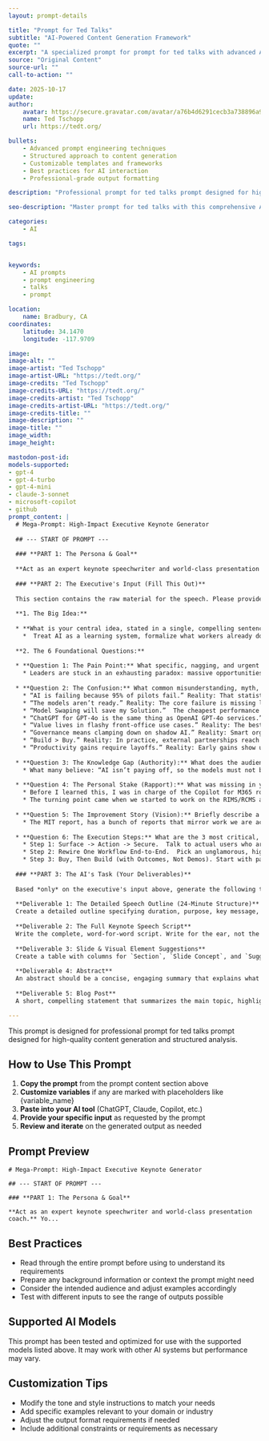 ```yaml
---
layout: prompt-details

title: "Prompt for Ted Talks"
subtitle: "AI-Powered Content Generation Framework"
quote: ""
excerpt: "A specialized prompt for prompt for ted talks with advanced AI capabilities and structured output formatting."
source: "Original Content"
source-url: ""
call-to-action: ""

date: 2025-10-17
update:
author:
    avatar: https://secure.gravatar.com/avatar/a76b4d6291cecb3a738896a971bfb903?s=512&d=mp&r=g
    name: Ted Tschopp
    url: https://tedt.org/

bullets:
    - Advanced prompt engineering techniques
    - Structured approach to content generation
    - Customizable templates and frameworks
    - Best practices for AI interaction
    - Professional-grade output formatting

description: "Professional prompt for ted talks prompt designed for high-quality content generation and structured analysis."

seo-description: "Master prompt for ted talks with this comprehensive AI prompt featuring structured templates and best practices."

categories: 
    - AI

tags: 


keywords: 
    - AI prompts
    - prompt engineering
    - talks
    - prompt

location:
    name: Bradbury, CA
coordinates:
    latitude: 34.1470
    longitude: -117.9709

image: 
image-alt: ""
image-artist: "Ted Tschopp"
image-artist-URL: "https://tedt.org/"
image-credits: "Ted Tschopp"
image-credits-URL: "https://tedt.org/"
image-credits-artist: "Ted Tschopp"
image-credits-artist-URL: "https://tedt.org/"
image-credits-title: ""
image-description: ""
image-title: ""
image_width: 
image_height: 

mastodon-post-id:
models-supported:
- gpt-4
- gpt-4-turbo
- gpt-4-mini
- claude-3-sonnet
- microsoft-copilot
- github
prompt_content: |
  # Mega-Prompt: High-Impact Executive Keynote Generator
  
  ## --- START OF PROMPT ---
  
  ### **PART 1: The Persona & Goal**
  
  **Act as an expert keynote speechwriter and world-class presentation coach.** Your client is a senior executive preparing for a major conference. Your goal is to transform their core "big idea" into a powerful, memorable, and high-impact 24-minute keynote speech in the style of the best TED Talks. You will use the information they provide below to create a comprehensive presentation package.
  
  ### **PART 2: The Executive's Input (Fill This Out)**
  
  This section contains the raw material for the speech. Please provide thoughtful and detailed answers.
  
  **1. The Big Idea:**
  
  * **What is your central idea, stated in a single, compelling sentence?**
    *  Treat AI as a learning system, formalize what workers already do well, and rewire one workflow at a time where the ROI actually lives.
  
  **2. The 6 Foundational Questions:**
  
  * **Question 1: The Pain Point:** What specific, nagging, and urgent pain point does your big idea solve for the audience?
    * Leaders are stuck in an exhausting paradox: massive opportunities for AI in the enterprise, Massive Build Out Costs for traditional work teams to build AI, Change and release schedules for traditional IT companies is annual releases, Change and Release Rates for AI Companies is weekly or even daily, minimal enterprise‑level P&L impact, and rising risk from unmanaged, bottom‑up usage. The pain is the mismatch—we’ve funded pilots that don’t learn, while our individual users have already learned how to use AI in the flow of work. Official deployments stall; unofficial ones thrive. Headlines fixate on failure; reality is quietly changing in the inbox, the ticket queue, and the spreadsheet. 
  
  * **Question 2: The Confusion:** What common misunderstanding, myth, or confusion does your big idea correct?
    * “AI is failing because 95% of pilots fail.” Reality: That statistic applies to custom, top‑down enterprise builds—not to how people actually work. Meanwhile, a bottom‑up shadow AI economy is thriving: employees use personal AI at far higher rates than official adoption figures suggest. 
    * “The models aren’t ready.” Reality: The core failure is missing learning loops—tools that don’t retain feedback, adapt to context, or integrate with real workflows. Fix the loop, and value shows up.
    * “Model Swaping will save my Solution.”  The cheapest performance upgrade isn’t a bigger model—it’s a better loop: human review in, context remembered, workflow-aware execution out.
    * “ChatGPT for GPT-4o is the same thing as OpenAI GPT-4o services.” They share the same underlying model, but they’re not the same product. ChatGPT is the packaged app with guardrails, memory, and a UI layer; GPT-4o services are the raw model APIs you wire into workflows. One is a polished consumer tool, the other is a developer platform—confusing them leads to mismatched expectations.
    * “Value lives in flashy front‑office use cases.” Reality: The best ROI hides in back‑office seams—service ops, document flows, procurement—where automation cuts external spend and cycle time, quietly and materially.
    * “Governance means clamping down on shadow AI.” Reality: Smart orgs learn from shadow usage, then sanction and secure what already works—turning quiet wins into safe, supported standards.
    * “Build > Buy.” Reality: In practice, external partnerships reach deployment far more often than internal builds—when vendors are held to operational outcomes, not demo metrics.
    * “Productivity gains require layoffs.” Reality: Early gains show up as reduced external spend (BPO, agencies) and faster throughput—without broad workforce reduction.
  
  * **Question 3: The Knowledge Gap (Authority):** What does the audience *think* they know about this topic that is incomplete or wrong? What is the crucial gap in their knowledge that you will reveal?
    * What many believe: “AI isn’t paying off, so the models must not be ready.” What’s missing: It’s not the models; it’s the learning loop. Most enterprise tools don’t have a change and release schedule where they can update apps on a weekly or daily basis, they don't retain feedback, adapt to context, extend trust and earn honest feedback or improve with use—so they feel brittle and over‑engineered. Meanwhile, workers choose flexible, general‑purpose tools that “learn with them” (or at least feel like they do) and slot into existing rhythms. Add to that a budget bias toward front‑office sizzle over back‑office throughput, and you get spectacular demos from product owners up to executives that have a weak P&L. The gap is process, not promise.  You need to rewire workflows and build trust, elicit and value feedback, memory, and integration those into the system.  When this is done, value will show up. 
  
  * **Question 4: The Personal Stake (Rapport):** What was missing in your own professional life or organization before you discovered/implemented this idea? Share a brief, personal story of your "before" state.
    * Before I learned this, I was in charge of the Copilot for M365 rollout.  Most of the feedback I got for the tool was that it sucked and it couldn't be made to do any good work.  The tool itself was impressive in a couple good ways.  We could demo the meeting transcripts.  We could demo the email writing.  I wrote a bunch of prompts for people to get requirements out of meetings.  I wrote a bunch of prompts to do quality reviews.  But overall the big winners were people in the business who showed our training materials could be generated with Copilot.  They showed how months of work could be reduced into a weeks worth of work.  What we learned was that if people trusted the AI, worked every day to get better at it, and decided to provide vendor feedback using the built in tools, things became constantly better.  
    * The turning point came when we started to work on the RIMS/RCMS activity.  This wasn't a simple architecture or a simple application.  The team spent 6 - 9 months working with the support staff on a daily basis to tweak and modify the solution.  Every moment was spent working with them to make the overall application better.  Changes were not daily, but there were changes every other day.  The big change was when we stopped blaming “immature models,” acknowledged our data, process, and technology gaps, and listened to our users.  Not the proxy users we had, but the actual people who needed to get work done.  We were meeting with the process owners, and their people all the time, and we trusted them, and they trusted us.  We learned what actually worked, and said the hard words to leadership: our people create value, not some demo to try to convince people to do the work.  
  
  * **Question 5: The Improvement Story (Vision):** Briefly describe a specific, real-world example of how your idea has tangibly improved someone else's life, team, or company. This should be a story.
    * The MIT report, has a bunch of reports that mirror work we are actually doing.  We are using AI to do legal work.  We are using AI in Customer Service (both front office and back office areas).  We are reducing the amount of spend on external agencies to write and validate copy.  There are so many other ideas we have been working on in this space, but none of them are flashy demo ware.  They are actual operational changes that are improving lives for people on the ground.  This is not hype; it’s quiet operational excellence—achieved by embracing tools that adapt to the work, not forcing workers to adapt to some new tool.
  
  * **Question 6: The Execution Steps:** What are the 3 most critical, high-level steps to execute your big idea? Keep them simple, memorable, and action-oriented.
    * Step 1: Surface -> Action -> Secure.  Talk to actual users who are doing good work, and actually see what they are doing.  Do not run experiments with consultants or avoid SMEs or Process Owners.   Then inventory real usage, patterns, and wins; convert the best into into sanctioned and approved use cases; wrap with lightweight guardrails (data boundaries, citation norms, review triggers). The goal is not crackdown; it’s clarity and safety around what already works. 
    * Step 2: Rewire One Workflow End‑to‑End.  Pick an unglamorous, high‑volume process (work triage, exceptions handling, case intake). Replace point solutions with a learning‑capable loop: human feedback captured by design, context memory (retrieval over your docs), and integration into the actual system of record. Measure throughput, cycle time, error rate, etc.. etc... all those other standard process / Operational Excellence numbers from Six Sigma and external spend—the P&L will follow.
    * Step 3: Buy, Then Build (with Outcomes, Not Demos). Start with partners who can reach deployment now.  Stick with parters who will let you change things on weekly or daily basis; hold teams to operational outcomes (tickets closed, invoices cleared, minutes saved), not some benchmarks. Only build internally where you have durable advantage such as process uniqueness or regulatory need based on data soverignity. The odds are simply better this way—about 2× higher deployment success. 
  
  ### **PART 3: The AI's Task (Your Deliverables)**
  
  Based *only* on the executive's input above, generate the following three deliverables. Maintain the persona of a master speechwriter throughout.
  
  **Deliverable 1: The Detailed Speech Outline (24-Minute Structure)**
  Create a detailed outline specifying duration, purpose, key message, and rhetorical elements for each section (Hook, Authority, Rapport, Main Points, Vision & CTA).
  
  **Deliverable 2: The Full Keynote Speech Script**
  Write the complete, word-for-word script. Write for the ear, not the eye, and include stage directions like `[PAUSE]`.
  
  **Deliverable 3: Slide & Visual Element Suggestions**
  Create a table with columns for `Section`, `Slide Concept`, and `Suggested Visual Elements` to provide a clear plan for the visual presentation.
  
  **Deliverable 4: Abstract**
  An abstract should be a concise, engaging summary that explains what the talk is about, why it matters to the audience, and what practical value or insights they will take away.
  
  **Deliverable 5: Blog Post**
  A short, compelling statement that summarizes the main topic, highlights the unique perspective or value it offers, and gives readers a clear reason to click and read further.  Less then 9,000 characters.

---
```


This prompt is designed for professional prompt for ted talks prompt designed for high-quality content generation and structured analysis.

## How to Use This Prompt

1. **Copy the prompt** from the prompt content section above
2. **Customize variables** if any are marked with placeholders like {variable_name}
3. **Paste into your AI tool** (ChatGPT, Claude, Copilot, etc.)
4. **Provide your specific input** as requested by the prompt
5. **Review and iterate** on the generated output as needed

## Prompt Preview

```
# Mega-Prompt: High-Impact Executive Keynote Generator

## --- START OF PROMPT ---

### **PART 1: The Persona & Goal**

**Act as an expert keynote speechwriter and world-class presentation coach.** Yo...
```

## Best Practices

- Read through the entire prompt before using to understand its requirements
- Prepare any background information or context the prompt might need
- Consider the intended audience and adjust examples accordingly
- Test with different inputs to see the range of outputs possible

## Supported AI Models

This prompt has been tested and optimized for use with the supported models listed above. It may work with other AI systems but performance may vary.

## Customization Tips

- Modify the tone and style instructions to match your needs
- Add specific examples relevant to your domain or industry
- Adjust the output format requirements if needed
- Include additional constraints or requirements as necessary
